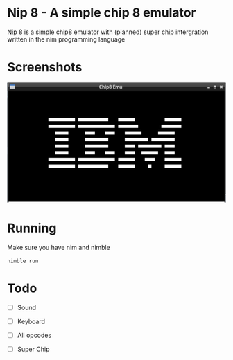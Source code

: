# Nip 8 - A simple chip 8 emulator

Nip 8 is a simple chip8 emulator with (planned) super chip intergration written in the nim programming language

# Screenshots

![Test program screemshot](https://github.com/io3dev/Nip8/blob/main/images/ibms.png?raw=true)


# Running

Make sure you have nim and nimble

```
nimble run
```

# Todo

- [ ] Sound

- [ ] Keyboard

- [ ] All opcodes

- [ ] Super Chip
